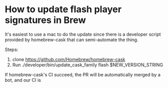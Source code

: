 # How to update flash player signatures in Brew

It's easiest to use a mac to do the update since there is a developer script provided by homebrew-cask that can semi-automate the thing.

Steps:
1. clone https://github.com/Homebrew/homebrew-cask
2. Run ./developer/bin/update_cask_family flash $NEW_VERSION_STRING

If homebrew-cask's CI succeed, the PR will be automatically merged by a bot, and our CI is 
